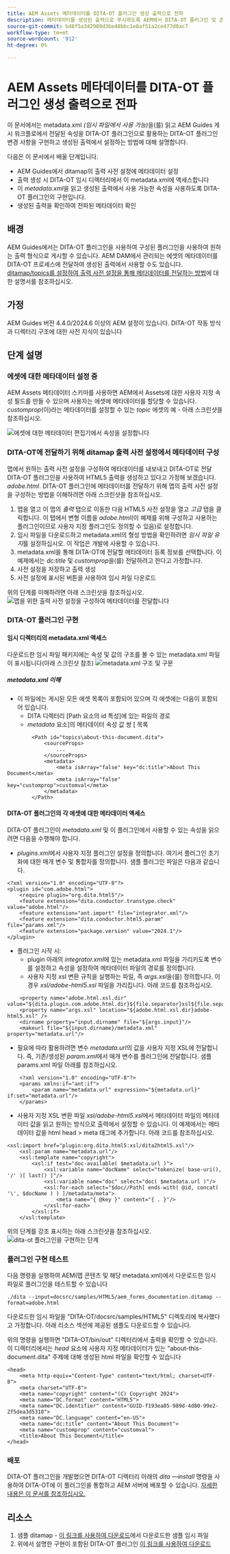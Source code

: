 ```yaml
---
title: AEM Assets 메타데이터를 DITA-OT 플러그인 생성 출력으로 전파
description: 메타데이터를 생성된 출력으로 푸시하도록 AEM에서 DITA-OT 플러그인 및 콘텐츠 구성
source-git-commit: b48f5a342989d3be48bbc1e8af51a2ce477d0ac7
workflow-type: tm+mt
source-wordcount: '912'
ht-degree: 0%

---
```



# AEM Assets 메타데이터를 DITA-OT 플러그인 생성 출력으로 전파

이 문서에서는 metadata.xml _(임시 파일에서 사용 가능)_&#x200B;을(를) 읽고 AEM Guides 게시 워크플로에서 전달된 속성을 DITA-OT 플러그인으로 활용하는 DITA-OT 플러그인 변경 사항을 구현하고 생성된 출력에서 설정하는 방법에 대해 설명합니다.

다음은 이 문서에서 배울 단계입니다.
- AEM Guides에서 ditamap의 출력 사전 설정에 메타데이터 설정
- 출력 생성 시 DITA-OT 임시 디렉터리에서 이 metadata.xml에 액세스합니다
- 이 _metadata.xml_&#x200B;을 읽고 생성된 출력에서 사용 가능한 속성을 사용하도록 DITA-OT 플러그인의 구현입니다.
- 생성된 출력을 확인하여 전파된 메타데이터 확인

## 배경

AEM Guides에서는 DITA-OT 플러그인을 사용하여 구성된 플러그인을 사용하여 원하는 출력 형식으로 게시할 수 있습니다.
AEM DAM에서 관리되는 에셋의 메타데이터를 DITA-OT 프로세스에 전달하여 생성된 출력에서 사용할 수도 있습니다. [ditamap/topics를 설정하여 출력 사전 설정을 통해 메타데이터를 전달하는 방법](https://experienceleague.adobe.com/en/docs/experience-manager-guides/using/user-guide/output-gen/pass-metadata-dita-ot)에 대한 설명서를 참조하십시오.


## 가정

AEM Guides 버전 4.4.0/2024.6 이상의 AEM 설정이 있습니다.
DITA-OT 작동 방식과 디렉터리 구조에 대한 사전 지식이 있습니다


## 단계 설명

### 에셋에 대한 메타데이터 설정 중

AEM Assets 메타데이터 스키마를 사용하면 AEM에서 Assets에 대한 사용자 지정 속성 필드를 만들 수 있으며 사용자는 에셋에 메타데이터를 할당할 수 있습니다. _customprop_(이)라는 메타데이터를 설정할 수 있는 _topic_ 에셋의 예 - 아래 스크린샷을 참조하십시오.

![에셋에 대한 메타데이터 편집기에서 속성을 설정합니다](../../assets/publishing/assets-metadata-properties-ui-customprop.png)


### DITA-OT에 전달하기 위해 ditamap 출력 사전 설정에서 메타데이터 구성

맵에서 원하는 출력 사전 설정을 구성하여 메타데이터를 내보내고 DITA-OT로 전달
DITA-OT 플러그인을 사용하여 HTML5 출력을 생성하고 있다고 가정해 보겠습니다. _adobe.html_.
DITA-OT 플러그인에 메타데이터를 전달하기 위해 맵의 출력 사전 설정을 구성하는 방법을 이해하려면 아래 스크린샷을 참조하십시오.
1. 맵을 열고 이 맵의 _출력_ 탭으로 이동한 다음 HTML5 사전 설정을 열고 _고급_ 탭을 클릭합니다. 이 탭에서 변형 이름을 _adobe.html_(이 예제를 위해 구성하고 사용하는 플러그인이므로 사용자 지정 플러그인도 정의할 수 있음)로 설정합니다.
2. 임시 파일을 다운로드하고 metadata.xml의 형성 방법을 확인하려면 _임시 파일 유지_&#x200B;를 설정하십시오. 이 작업은 개발에 사용할 수 있습니다.
3. metadata.xml을 통해 DITA-OT에 전달할 메타데이터 등록 정보를 선택합니다. 이 예제에서는 _dc:title_ 및 _customprop_&#x200B;을(를) 전달하려고 한다고 가정합니다.
4. 사전 설정을 저장하고 출력 생성
5. 사전 설정에 표시된 버튼을 사용하여 임시 파일 다운로드

위의 단계를 이해하려면 아래 스크린샷을 참조하십시오.
![맵을 위한 출력 사전 설정을 구성하여 메타데이터를 전달합니다](../../assets/publishing/map-outputpreset-html5-customprop.png)


### DITA-OT 플러그인 구현

#### 임시 디렉터리의 metadata.xml 액세스

다운로드한 임시 파일 패키지에는 속성 및 값의 구조를 볼 수 있는 metadata.xml 파일이 표시됩니다(아래 스크린샷 참조)
![metadata.xml 구조 및 구문](../../assets/publishing/publish-tempfiles-metadata-structure.png)

##### metadata.xml 이해

- 이 파일에는 게시된 모든 에셋 목록이 포함되어 있으며 각 에셋에는 다음이 포함되어 있습니다.
   - DITA 디렉터리 [Path 요소의 id 특성]에 있는 파일의 경로
   - _metadata_ 요소]의 메타데이터 속성 값 쌍 [ 목록

```
        <Path id="topics\about-this-document.dita">
            <sourceProps>
                ...
            </sourceProps>
            <metadata>
                <meta isArray="false" key="dc:title">About This Document</meta>
                <meta isArray="false" key="customprop">customval</meta>
            </metadata>
        </Path>
```

#### DITA-OT 플러그인의 각 에셋에 대한 메타데이터 액세스

DITA-OT 플러그인이 _metadata.xml_ 및 이 플러그인에서 사용할 수 있는 속성을 읽으려면 다음을 수행해야 합니다.
- _plugins.xml_&#x200B;에서 사용자 지정 플러그인 설정을 정의합니다. 여기서 플러그인 초기화에 대한 매개 변수 및 통합자를 정의합니다. 샘플 플러그인 파일은 다음과 같습니다.

```
<?xml version="1.0" encoding="UTF-8"?>
<plugin id="com.adobe.html">
    <require plugin="org.dita.html5"/>
    <feature extension="dita.conductor.transtype.check" value="adobe.html"/>
    <feature extension="ant.import" file="integrator.xml"/>
    <feature extension="dita.conductor.html5.param" file="params.xml"/>
    <feature extension="package.version" value="2024.1"/>
</plugin>
```

- 플러그인 시작 시:
   - plugin 아래의 _integrator.xml_&#x200B;에 있는 metadata.xml 파일을 가리키도록 변수를 설정하고 속성을 설정하여 메타데이터 파일의 경로를 정의합니다.
   - 사용자 지정 xsl 변환 규칙을 실행하는 파일, 즉 _args.xsl_&#x200B;을(를) 정의합니다. 이 경우 _xsl/adobe-html5.xsl_ 파일을 가리킵니다.
아래 코드를 참조하십시오.

```
    <property name="adobe.html.xsl.dir" value="${dita.plugin.com.adobe.html.dir}${file.separator}xsl${file.separator}"/>
    <property name="args.xsl" location="${adobe.html.xsl.dir}adobe-html5.xsl" />
    <dirname property="input.dirname" file="${args.input}"/>
    <makeurl file="${input.dirname}/metadata.xml" property="metadata.url"/>
```

- 필요에 따라 활용하려면 변수 _metadata.url_&#x200B;의 값을 사용자 지정 XSL에 전달합니다. 즉, 기존/생성된 _param.xml_&#x200B;에서 매개 변수를 플러그인에 전달합니다. 샘플 params.xml 파일 아래를 참조하십시오.

```
    <?xml version="1.0" encoding="UTF-8"?>
    <params xmlns:if="ant:if">
        <param name="metadata.url" expression="${metadata.url}" if:set="metadata.url"/>
    </params>
```

- 사용자 지정 XSL 변환 파일 _xsl/adobe-html5.xsl_&#x200B;에서 메타데이터 파일의 메타데이터 값을 읽고 원하는 방식으로 출력에서 설정할 수 있습니다. 이 예제에서는 메타데이터 값을 html head > meta 태그에 추가합니다. 아래 코드를 참조하십시오.

```
<xsl:import href="plugin:org.dita.html5:xsl/dita2html5.xsl"/>
    <xsl:param name="metadata.url"/>
    <xsl:template name="copyright">
        <xsl:if test="doc-available( $metadata.url )">
            <xsl:variable name="docName" select="tokenize( base-uri(), '/' )[ last() ]"/>
            <xsl:variable name="doc" select="doc( $metadata.url )"/>
            <xsl:for-each select="$doc//Path[ ends-with( @id, concat( '\', $docName ) ) ]/metadata/meta">
                <meta name="{ @key }" content="{ . }"/>
            </xsl:for-each>
        </xsl:if>
    </xsl:template>
```

위의 단계를 강조 표시하는 아래 스크린샷을 참조하십시오.
![dita-ot 플러그인을 구현하는 단계](../../assets/publishing/publishing-metadata-dita-ot-plugin-implementation.png)


### 플러그인 구현 테스트

다음 명령을 실행하여 AEM(맵 콘텐츠 및 해당 metadata.xml)에서 다운로드한 임시 파일로 플러그인을 테스트할 수 있습니다

```
./dita --input=docsrc/samples/HTML5/aem_forms_documentation.ditamap --format=adobe.html
```

다운로드한 임시 파일을 &quot;DITA-OT/docsrc/samples/HTML5&quot; 디렉토리에 복사했다고 가정합니다.
아래 리소스 섹션에 제공된 샘플도 다운로드할 수 있습니다.

위의 명령을 실행하면 &quot;DITA-OT/bin/out&quot; 디렉터리에서 출력을 확인할 수 있습니다. 이 디렉터리에서는 _head_ 요소에 사용자 지정 메타데이터가 있는 &quot;about-this-document.dita&quot; 주제에 대해 생성된 html 파일을 확인할 수 있습니다

```
<head>
    <meta http-equiv="Content-Type" content="text/html; charset=UTF-8">
    <meta charset="UTF-8">
    <meta name="copyright" content="(C) Copyright 2024">
    <meta name="DC.format" content="HTML5">
    <meta name="DC.identifier" content="GUID-f193ea85-989d-4d80-99e2-2f5dea3d5310">
    <meta name="DC.language" content="en-US">
    <meta name="dc:title" content="About This Document">
    <meta name="customprop" content="customval">
    <title>About This Document</title>
</head>
```

### 배포

DITA-OT 플러그인을 개발했으면 DITA-OT 디렉터리 아래의 _dita —install_ 명령을 사용하여 DITA-OT에 이 플러그인을 통합하고 AEM 서버에 배포할 수 있습니다. [자세한 내용은 이 문서를 참조하십시오.](https://experienceleaguecommunities.adobe.com/t5/experience-manager-guides/steps-to-setup-a-custom-dita-ot/td-p/407659)


## 리소스

1. 샘플 ditamap - [이 링크를 사용하여 다운로드](../../assets/publishing/sample-temp-html5-adobe.html-content.zip)에서 다운로드한 샘플 임시 파일
2. 위에서 설명한 구현이 포함된 DITA-OT 플러그인 [이 링크를 사용하여 다운로드](../../assets/publishing/sample-custom-plugin-com.adobe.html.zip)